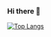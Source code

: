 ### Hi there 👋

[![Top Langs](https://github-readme-stats.vercel.app/api/top-langs/?username=wercton&layout=compact)](https://github.com/anuraghazra/github-readme-stats)

<!--
**Wercton/Wercton** is a ✨ _special_ ✨ repository because its `README.md` (this file) appears on your GitHub profile.

Here are some ideas to get you started:

- 🔭 I’m currently working on ...
- 🌱 I’m currently learning ...
- 👯 I’m looking to collaborate on ...
- 🤔 I’m looking for help with ...
- 💬 Ask me about ...
- 📫 How to reach me: ...
- 😄 Pronouns: ...
- ⚡ Fun fact: ...
-->
